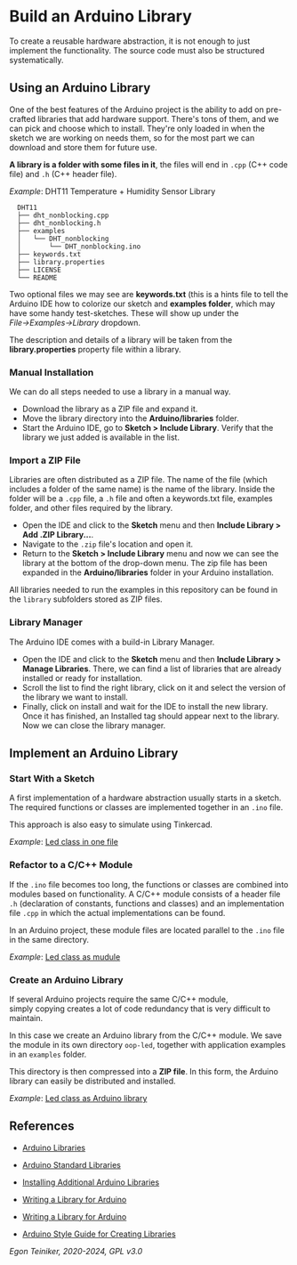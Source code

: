 # Build an Arduino Library

To create a reusable hardware abstraction, it is not enough to 
just implement the functionality. The source code must also be 
structured systematically.


## Using an Arduino Library 

One of the best features of the Arduino project is the ability to add on pre-crafted 
libraries that add hardware support. 
There's tons of them, and we can pick and choose which to install. 
They're only loaded in when the sketch we are working on needs them, so for the most 
part we can download and store them for future use.

**A library is a folder with some files in it**, the files will end in `.cpp` (C++ code file) and `.h` (C++ header file).

_Example_: DHT11 Temperature + Humidity Sensor Library
```
  DHT11
  ├── dht_nonblocking.cpp
  ├── dht_nonblocking.h
  ├── examples
  │   └── DHT_nonblocking
  │       └── DHT_nonblocking.ino
  ├── keywords.txt
  ├── library.properties
  ├── LICENSE
  └── README
```

Two optional files we may see are **keywords.txt** (this is a hints file to tell the Arduino IDE how to colorize our sketch 
and **examples folder**, which may have some handy test-sketches. These will show up under the _File→Examples→Library_ dropdown.

The description and details of a library will be taken from the **library.properties** property file within a library. 


### Manual Installation
We can do all steps needed to use a library in a manual way.
* Download the library as a ZIP file and expand it.
* Move the library directory into the **Arduino/libraries** folder.
* Start the Arduino IDE, go to **Sketch > Include Library**. Verify that the library we just added 
  is available in the list.


### Import a ZIP File
Libraries are often distributed as a ZIP file.
The name of the file (which includes a folder of the same name) is the name of the library.
Inside the folder will be a `.cpp` file, a `.h` file and often a keywords.txt file, examples folder, 
and other files required by the library.
* Open the IDE and click to the **Sketch** menu and then **Include Library > Add .ZIP Library...**.
* Navigate to the `.zip` file's location and open it.
* Return to the **Sketch > Include Library** menu and now we can see the library at the 
  bottom of the drop-down menu.
  The zip file has been expanded in the **Arduino/libraries** folder in your Arduino installation.

All libraries needed to run the examples in this repository can be found in the `library` subfolders 
stored as ZIP files. 


### Library Manager
The Arduino IDE comes with a build-in Library Manager.
* Open the IDE and click to the **Sketch** menu and then **Include Library > Manage Libraries**.
  There, we can find a list of libraries that are already installed or ready for installation.
* Scroll the list to find the right library, click on it and select the version of the library we 
  want to install.
* Finally, click on install and wait for the IDE to install the new library.
  Once it has finished, an Installed tag should appear next to the library.
  Now we can close the library manager.


## Implement an Arduino Library

### Start With a Sketch

A first implementation of a hardware abstraction usually starts 
in a sketch. The required functions or classes are implemented 
together in an `.ino` file.

This approach is also easy to simulate using Tinkercad.

_Example_: [Led class in one file](led-version1/)


### Refactor to a C/C++ Module

If the `.ino` file becomes too long, the functions or classes are 
combined into modules based on functionality.
A C/C++ module consists of a header file `.h` (declaration of 
constants, functions and classes) and an implementation file 
`.cpp` in which the actual implementations can be found.

In an Arduino project, these module files are located parallel 
to the `.ino` file in the same directory.

_Example_: [Led class as mudule](led-version2/)


### Create an Arduino Library

If several Arduino projects require the same C/C++ module,  
simply copying creates a lot of code redundancy that is very 
difficult to maintain.

In this case we create an Arduino library from the C/C++ module.
We save the module in its own directory `oop-led`, together with 
application examples in an `examples` folder.

This directory is then compressed into a **ZIP file**. 
In this form, the Arduino library can easily be distributed and installed.

_Example_: [Led class as Arduino library](led-version3/)


## References

* [Arduino Libraries](https://learn.adafruit.com/arduino-tips-tricks-and-techniques/arduino-libraries)
* [Arduino Standard Libraries](https://www.arduino.cc/en/reference/libraries)
* [Installing Additional Arduino Libraries](https://www.arduino.cc/en/guide/libraries)
* [Writing a Library for Arduino](https://docs.arduino.cc/hacking/software/LibraryTutorial)

* [Writing a Library for Arduino](https://docs.arduino.cc/learn/contributions/arduino-creating-library-guide/)

* [Arduino Style Guide for Creating Libraries](https://docs.arduino.cc/learn/contributions/arduino-library-style-guide/)

*Egon Teiniker, 2020-2024, GPL v3.0*